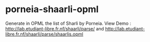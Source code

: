 porneia-shaarli-opml
====================

Generate in OPML the list of Sharli by Porneia.
View Demo : http://lab.etudiant-libre.fr.nf/shaarli/parse/ and http://lab.etudiant-libre.fr.nf/shaarli/parse/shaarlis.opml
